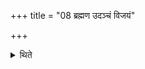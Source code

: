 +++
title = "08 ब्रह्मण उदञ्चं विजयं"

+++

<details><summary>थिते</summary>

ब्रह्मण उदञ्चं विजयं सञ्ज्ञापयन्ति ८
</details>
